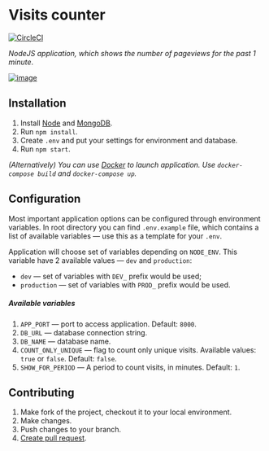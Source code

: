 # Visits counter

[![CircleCI](https://circleci.com/gh/mbyakow/visitors-count.svg?style=svg)](https://circleci.com/gh/mbyakow/visitors-count)

_NodeJS application, which shows the number of pageviews for the past 1 minute_.

[![image](https://api.monosnap.com/rpc/file/download?id=zwDLIreh8wdvmVwWaVIbI0G0TI5LSk)](http://35.187.126.169)

## Installation

1. Install [Node](https://nodejs.org/en/) and [MongoDB](https://www.mongodb.com).
1. Run `npm install`.
1. Create `.env` and put your settings for environment and database. 
1. Run `npm start`.

_(Alternatively) You can use [Docker](https://www.docker.com) to launch application. Use `docker-compose build` and `docker-compose up`._

## Configuration

Most important application options can be configured through environment variables. In root directory you can find `.env.example` file, which contains a list of available variables &mdash; use this as a template for your `.env`.

Application will choose set of variables depending on `NODE_ENV`. This variable have 2 available values &mdash; `dev` and `production`:
   * `dev` &mdash; set of variables with `DEV_` prefix would be used;
   * `production` &mdash; set of variables with `PROD_` prefix would be used.
   
##### Available variables
   
1. `APP_PORT` &mdash; port to access application. Default: `8000`.
1. `DB_URL` &mdash; database connection string.
1. `DB_NAME` &mdash; database name.
1. `COUNT_ONLY_UNIQUE` &mdash; flag to count only unique visits. Available values: `true` or `false`. Default: `false`. 
1. `SHOW_FOR_PERIOD` &mdash; A period to count visits, in minutes. Default: `1`. 

## Contributing

1. Make fork of the project, checkout it to your local environment.
1. Make changes.
1. Push changes to your branch.
1. [Create pull request](https://github.com/mbyakow/visitors-count/compare?expand=1).



